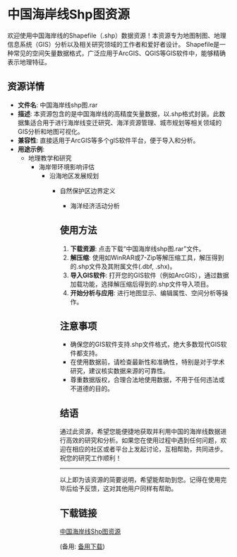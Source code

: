 # 中国海岸线Shp图资源

欢迎使用中国海岸线的Shapefile（.shp）数据资源！本资源专为地图制图、地理信息系统（GIS）分析以及相关研究领域的工作者和爱好者设计。 Shapefile是一种常见的空间矢量数据格式，广泛应用于ArcGIS、QGIS等GIS软件中，能够精确表示地理特征。

## 资源详情

- **文件名**: 中国海岸线shp图.rar
- **描述**: 本资源包含的是中国海岸线的高精度矢量数据，以.shp格式封装。此数据集适合用于进行海岸线变迁研究、海洋资源管理、城市规划等相关领域的GIS分析和地图可视化。
- **兼容性**: 直接适用于ArcGIS等多个gIS软件平台，便于导入和分析。
- **用途示例**:
    - 地理教学和研究
        - 海岸带环境影响评估
            - 沿海地区发展规划
                - 自然保护区边界定义
                    - 海洋经济活动分析

                    ## 使用方法

                    1. **下载资源**: 点击下载“中国海岸线shp图.rar”文件。
                    2. **解压缩**: 使用如WinRAR或7-Zip等解压缩工具，解压得到的.shp文件及其附属文件(.dbf, .shx)。
                    3. **导入GIS软件**: 打开您的GIS软件（例如ArcGIS），通过数据加载功能，选择解压缩后得到的.shp文件导入项目。
                    4. **开始分析与应用**: 进行地图显示、编辑属性、空间分析等操作。

                    ## 注意事项

                    - 确保您的GIS软件支持.shp文件格式，绝大多数现代GIS软件都支持。
                    - 在使用数据前，请检查最新性和准确性，特别是对于学术研究，建议核实数据来源的可靠性。
                    - 尊重数据版权，合理合法地使用数据，不用于任何违法或不道德的目的。

                    ## 结语

                    通过此资源，希望您能便捷地获取并利用中国的海岸线数据进行高效的研究和分析。如果您在使用过程中遇到任何问题，欢迎在相应的社区或者平台上发起讨论，互相帮助，共同进步。祝您的研究工作顺利！

                    ---

                    以上即为该资源的简要说明，希望能帮助到您。记得在使用完毕后给予反馈，这对其他用户同样有帮助。

                    ## 下载链接
                    [中国海岸线Shp图资源](https://pan.quark.cn/s/8e2c59dbc2b3) 

                    (备用: [备用下载](https://pan.baidu.com/s/1P6FSJATmzeMiQt3P8ReIAg?pwd=1234))
